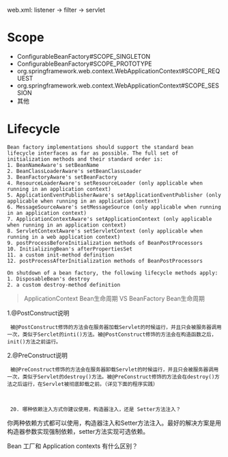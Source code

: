 web.xml: listener -> filter -> servlet

# Scope
* ConfigurableBeanFactory#SCOPE_SINGLETON
* ConfigurableBeanFactory#SCOPE_PROTOTYPE
* org.springframework.web.context.WebApplicationContext#SCOPE_REQUEST
* org.springframework.web.context.WebApplicationContext#SCOPE_SESSION
* 其他

# Lifecycle

```
Bean factory implementations should support the standard bean lifecycle interfaces as far as possible. The full set of initialization methods and their standard order is:
1. BeanNameAware's setBeanName
2. BeanClassLoaderAware's setBeanClassLoader
3. BeanFactoryAware's setBeanFactory
4. ResourceLoaderAware's setResourceLoader (only applicable when running in an application context)
5. ApplicationEventPublisherAware's setApplicationEventPublisher (only applicable when running in an application context)
6. MessageSourceAware's setMessageSource (only applicable when running in an application context)
7. ApplicationContextAware's setApplicationContext (only applicable when running in an application context)
8. ServletContextAware's setServletContext (only applicable when running in a web application context)
9. postProcessBeforeInitialization methods of BeanPostProcessors
10. InitializingBean's afterPropertiesSet
11. a custom init-method definition
12. postProcessAfterInitialization methods of BeanPostProcessors

On shutdown of a bean factory, the following lifecycle methods apply:
1. DisposableBean's destroy
2. a custom destroy-method definition
```

>ApplicationContext Bean生命周期 VS BeanFactory Bean生命周期

1.@PostConstruct说明

     被@PostConstruct修饰的方法会在服务器加载Servlet的时候运行，并且只会被服务器调用一次，类似于Serclet的inti()方法。被@PostConstruct修饰的方法会在构造函数之后，init()方法之前运行。

2.@PreConstruct说明

     被@PreConstruct修饰的方法会在服务器卸载Servlet的时候运行，并且只会被服务器调用一次，类似于Servlet的destroy()方法。被@PreConstruct修饰的方法会在destroy()方法之后运行，在Servlet被彻底卸载之前。（详见下面的程序实践）



     20. 哪种依赖注入方式你建议使用，构造器注入，还是 Setter方法注入？

你两种依赖方式都可以使用，构造器注入和Setter方法注入。最好的解决方案是用构造器参数实现强制依赖，setter方法实现可选依赖。

Bean 工厂和 Application contexts  有什么区别？